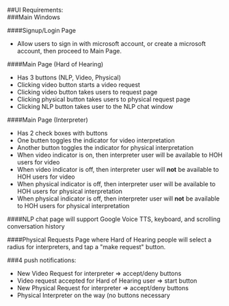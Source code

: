 ##UI Requirements:  
###Main Windows

####Signup/Login Page
* Allow users to sign in with microsoft account, or create a microsoft account, then proceed to Main Page.

####Main Page (Hard of Hearing)
* Has 3 buttons (NLP, Video, Physical)
* Clicking video button starts a video request
* Clicking video button takes users to request page
* Clicking physical button takes users to physical request page
* Clicking NLP button takes user to the NLP chat window

####Main Page (Interpreter)
* Has 2 check boxes with buttons
* One butten toggles the indicator for video interpretation
* Another button toggles the indicator for physical interpretation
* When video indicator is on, then interpreter user will be available to HOH users for video
* When video indicator is off, then interpreter user will **not** be available to HOH users for video
* When physical indicator is off, then interpreter user will be available to HOH users for physical interpretation
* When physical indicator is off, then interpreter user will **not** be available to HOH users for physical interpretation

####NLP chat page will support Google Voice TTS, keyboard, and scrolling conversation history

####Physical Requests Page where Hard of Hearing people will select a radius for interpreters, and tap a "make request" button.

###4 push notifications:

* New Video Request for interpreter => accept/deny buttons  
* Video request accepted for Hard of Hearing user => start button  
* New Physical Request for interpreter => accept/deny buttons  
* Physical Interpreter on the way (no buttons necessary
